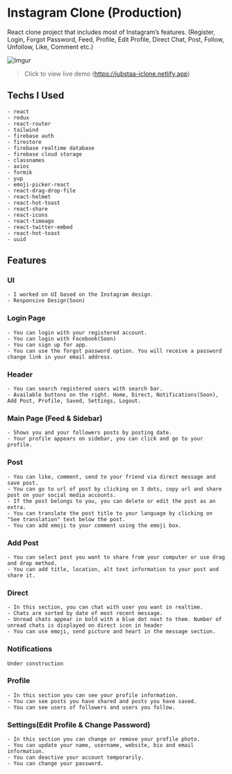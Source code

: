 # Instagram Clone (Production)

  React clone project that includes most of Instagram’s features. (Register, Login, Forgot Password, Feed, Profile, Edit Profile, Direct Chat, Post, Follow, Unfollow, Like, Comment etc.)

![Imgur](https://i.imgur.com/n0eCC05.jpg)

> Click to view live demo
> (https://jubstaa-iclone.netlify.app)

## Techs I Used

    - react
    - redux
    - react-router
    - tailwind
    - firebase auth
    - firestore
    - firebase realtime database
    - firebase cloud storage
    - classnames
    - axios
    - formik
    - yup
    - emoji-picker-react
    - react-drag-drop-file
    - react-helmet
    - react-hot-toast
    - react-share
    - react-icons
    - react-timeago
    - react-twitter-embed
    - react-hot-toast
    - uuid

## Features
  ### UI 
    - I worked on UI based on the Instagram design.
    - Responsive Design(Soon)
  ### Login Page
    - You can login with your registered account.
    - You can login with Facebook(Soon)
    - You can sign up for app.
    - You can use the forgot password option. You will receive a password change link in your email address.
  ### Header
    - You can search registered users with search bar.
    - Available buttons on the right. Home, Direct, Notifications(Soon), Add Post, Profile, Saved, Settings, Logout. 
  ### Main Page (Feed & Sidebar)
    - Shows you and your followers posts by posting date.
    - Your profile appears on sidebar, you can click and go to your profile.
  ### Post
    - You can like, comment, send to your friend via direct message and save post.
    - You can go to url of post by clicking on 3 dots, copy url and share post on your social media accounts.
    - If the post belongs to you, you can delete or edit the post as an extra. 
    - You can translate the post title to your language by clicking on "See translation" text below the post.
    - You can add emoji to your comment using the emoji box.
  ### Add Post
    - You can select post you want to share from your computer or use drag and drop method.
    - You can add title, location, alt text information to your post and share it.
  ### Direct
    - In this section, you can chat with user you want in realtime.
    - Chats are sorted by date of most recent message.
    - Unread chats appear in bold with a blue dot next to them. Number of unread chats is displayed on direct icon in header
    - You can use emoji, send picture and heart in the message section.
  ### Notifications
    Under construction
  ### Profile
    - In this section you can see your profile information.
    - You can see posts you have shared and posts you have saved.
    - You can see users of followers and users you follow.
  ### Settings(Edit Profile & Change Password)
    - In this section you can change or remove your profile photo.
    - You can update your name, username, website, bio and email information.
    - You can deactive your account temporarily.
    - You can change your password.
